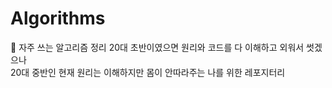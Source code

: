 # Algorithms
:cherry_blossom: 자주 쓰는 알고리즘 정리
20대 초반이였으면 원리와 코드를 다 이해하고 외워서 썻겠으나  
20대 중반인 현재 원리는 이해하지만 몸이 안따라주는 나를 위한 레포지터리
